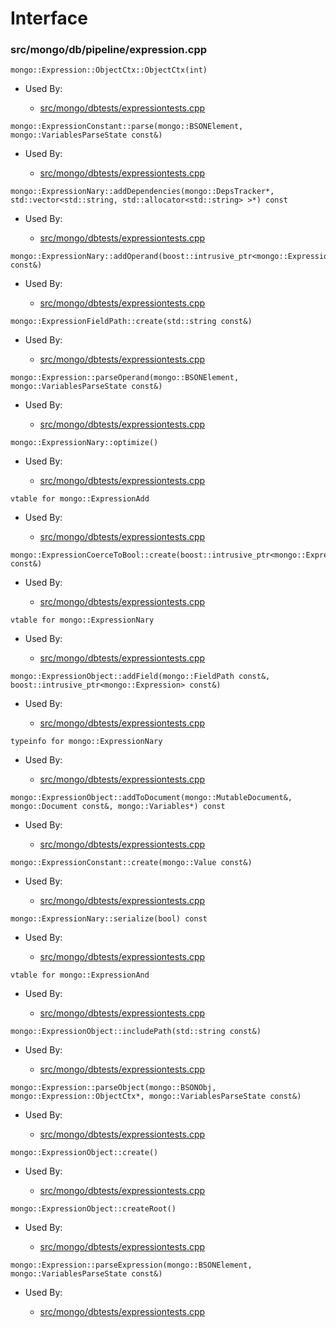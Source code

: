 
# Interface

### src/mongo/db/pipeline/expression.cpp

<div></div>

    mongo::Expression::ObjectCtx::ObjectCtx(int)

- Used By:

    - [src/mongo/dbtests/expressiontests.cpp](../../../unit\_tests)

<div></div>

    mongo::ExpressionConstant::parse(mongo::BSONElement, mongo::VariablesParseState const&)

- Used By:

    - [src/mongo/dbtests/expressiontests.cpp](../../../unit\_tests)

<div></div>

    mongo::ExpressionNary::addDependencies(mongo::DepsTracker*, std::vector<std::string, std::allocator<std::string> >*) const

- Used By:

    - [src/mongo/dbtests/expressiontests.cpp](../../../unit\_tests)

<div></div>

    mongo::ExpressionNary::addOperand(boost::intrusive_ptr<mongo::Expression> const&)

- Used By:

    - [src/mongo/dbtests/expressiontests.cpp](../../../unit\_tests)

<div></div>

    mongo::ExpressionFieldPath::create(std::string const&)

- Used By:

    - [src/mongo/dbtests/expressiontests.cpp](../../../unit\_tests)

<div></div>

    mongo::Expression::parseOperand(mongo::BSONElement, mongo::VariablesParseState const&)

- Used By:

    - [src/mongo/dbtests/expressiontests.cpp](../../../unit\_tests)

<div></div>

    mongo::ExpressionNary::optimize()

- Used By:

    - [src/mongo/dbtests/expressiontests.cpp](../../../unit\_tests)

<div></div>

    vtable for mongo::ExpressionAdd

- Used By:

    - [src/mongo/dbtests/expressiontests.cpp](../../../unit\_tests)

<div></div>

    mongo::ExpressionCoerceToBool::create(boost::intrusive_ptr<mongo::Expression> const&)

- Used By:

    - [src/mongo/dbtests/expressiontests.cpp](../../../unit\_tests)

<div></div>

    vtable for mongo::ExpressionNary

- Used By:

    - [src/mongo/dbtests/expressiontests.cpp](../../../unit\_tests)

<div></div>

    mongo::ExpressionObject::addField(mongo::FieldPath const&, boost::intrusive_ptr<mongo::Expression> const&)

- Used By:

    - [src/mongo/dbtests/expressiontests.cpp](../../../unit\_tests)

<div></div>

    typeinfo for mongo::ExpressionNary

- Used By:

    - [src/mongo/dbtests/expressiontests.cpp](../../../unit\_tests)

<div></div>

    mongo::ExpressionObject::addToDocument(mongo::MutableDocument&, mongo::Document const&, mongo::Variables*) const

- Used By:

    - [src/mongo/dbtests/expressiontests.cpp](../../../unit\_tests)

<div></div>

    mongo::ExpressionConstant::create(mongo::Value const&)

- Used By:

    - [src/mongo/dbtests/expressiontests.cpp](../../../unit\_tests)

<div></div>

    mongo::ExpressionNary::serialize(bool) const

- Used By:

    - [src/mongo/dbtests/expressiontests.cpp](../../../unit\_tests)

<div></div>

    vtable for mongo::ExpressionAnd

- Used By:

    - [src/mongo/dbtests/expressiontests.cpp](../../../unit\_tests)

<div></div>

    mongo::ExpressionObject::includePath(std::string const&)

- Used By:

    - [src/mongo/dbtests/expressiontests.cpp](../../../unit\_tests)

<div></div>

    mongo::Expression::parseObject(mongo::BSONObj, mongo::Expression::ObjectCtx*, mongo::VariablesParseState const&)

- Used By:

    - [src/mongo/dbtests/expressiontests.cpp](../../../unit\_tests)

<div></div>

    mongo::ExpressionObject::create()

- Used By:

    - [src/mongo/dbtests/expressiontests.cpp](../../../unit\_tests)

<div></div>

    mongo::ExpressionObject::createRoot()

- Used By:

    - [src/mongo/dbtests/expressiontests.cpp](../../../unit\_tests)

<div></div>

    mongo::Expression::parseExpression(mongo::BSONElement, mongo::VariablesParseState const&)

- Used By:

    - [src/mongo/dbtests/expressiontests.cpp](../../../unit\_tests)
